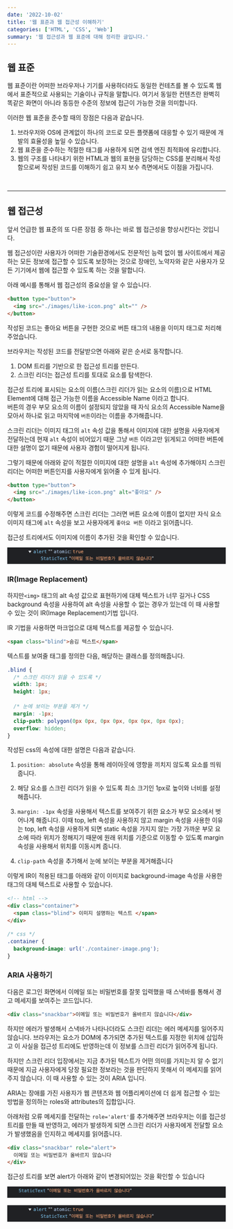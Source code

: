 ```yaml
---
date: '2022-10-02'
title: '웹 표준과 웹 접근성 이해하기'
categories: ['HTML', 'CSS', 'Web']
summary: '웹 접근성과 웹 표준에 대해 정리한 글입니다.'
---
```


## 웹 표준

웹 표준이란 어떠한 브라우저나 기기를 사용하더라도 동일한 컨테츠를 볼 수 있도록 웹에서 표준적으로 사용되는 기술이나 규칙을 말합니다. 여기서 동일한 컨텐츠란 완벽히 똑같은 화면이 아니라 동등한 수준의 정보에 접근이 가능한 것을 의미합니다.

이러한 웹 표준을 준수할 때의 장점은 다음과 같습니다.

1. 브라우저와 OS에 관계없이 하나의 코드로 모든 플랫폼에 대응할 수 있기 때문에 개발의 효율성을 높일 수 있습니다.
2. 웹 표준을 준수하는 적절한 태그를 사용하게 되면 검색 엔진 최적화에 유리합니다.
3. 웹의 구조를 나타내기 위한 HTML과 웹의 표현을 담당하는 CSS를 분리해서 작성함으로써 작성된 코드를 이해하기 쉽고 유지 보수 측면에서도 이점을 가집니다.

<br/>

---

## 웹 접근성

앞서 언급한 웹 표준의 또 다른 장점 중 하나는 바로 웹 접근성을 향상시킨다는 것입니다.

웹 접근성이란 사용자가 어떠한 기술환경에서도 전문적인 능력 없이 웹 사이트에서 제공하는 모든 정보에 접근할 수 있도록 보장하는 것으로 장애인, 노약자와 같은 사용자가 모든 기기에서 웹에 접근할 수 있도록 하는 것을 말합니다.

아래 예시를 통해서 웹 접근성의 중요성을 알 수 있습니다.

```html
<button type="button">
  <img src="./images/like-icon.png" alt="" />
</button>
```

작성된 코드는 좋아요 버튼을 구현한 것으로 버튼 태그의 내용을 이미지 태그로 처리해주었습니다.

브라우저는 작성된 코드를 전달받으면 아래와 같은 순서로 동작합니다.

1. DOM 트리를 기반으로 한 접근성 트리를 만든다.
2. 스크린 리더는 접근성 트리를 토대로 요소를 탐색한다.

접근성 트리에 표시되는 요소의 이름(스크린 리더가 읽는 요소의 이름)으로 HTML Element에 대해 접근 가능한 이름을 Accessible Name 이라고 합니다. <br/>
버튼의 경우 부모 요소의 이름이 설정되지 않았을 때 자식 요소의 Accessible Name을 모아서 하나로 읽고 마지막에 `버튼`이라는 이름을 추가해줍니다.

스크린 리더는 이미지 태그의 `alt` 속성 값을 통해서 이미지에 대한 설명을 사용자에게 전달하는데 현재 `alt` 속성이 비어있기 때문 그냥 `버튼` 이라고만 읽게되고 어떠한 버튼에 대한 설명이 없기 때문에 사용자 경험이 떨어지게 됩니다.

그렇기 때문에 아래와 같이 적절한 이미지에 대한 설명을 `alt` 속성에 추가해야지 스크린 리더는 어떠한 버튼인지를 사용자에게 읽어줄 수 있게 됩니다.

```html
<button type="button">
  <img src="./images/like-icon.png" alt="좋아요" />
</button>
```

이렇게 코드를 수정해주면 스크린 리더는 그러면 버튼 요소에 이름이 없지만 자식 요소 이미지 태그에 `alt` 속성을 보고 사용자에게 `좋아요 버튼` 이라고 읽어줍니다.

접근성 트리에서도 이미지에 이름이 추가된 것을 확인할 수 있습니다.

![접근성 트리에 이미지 설명이 추가된 모습](./images/web-accessibility-3.png)

### IR(Image Replacement)

하지만`<img>` 태그의 alt 속성 값으로 표현하기에 대체 텍스트가 너무 길거나 CSS background 속성을 사용하여 alt 속성을 사용할 수 없는 경우가 있는데 이 때 사용할 수 있는 것이 IR(Image Replacement)기법 입니다.

IR 기법을 사용하면 마크업으로 대체 텍스트를 제공할 수 있습니다.

```html
<span class="blind">숨김 텍스트</span>
```

텍스트를 보여줄 태그를 정의한 다음, 해당하는 클래스를 정의해줍니다.

```css
.blind {
  /* 스크린 리더가 읽을 수 있도록 */
  width: 1px;
  height: 1px;

  /* 눈에 보이는 부분을 제거 */
  margin: -1px;
  clip-path: polygon(0px 0px, 0px 0px, 0px 0px, 0px 0px);
  overflow: hidden;
}
```

작성된 css의 속성에 대한 설명은 다음과 같습니다.

1. `position: absolute` 속성을 통해 레이아웃에 영향을 끼치지 않도록 요소를 띄워줍니다.

2. 해당 요소를 스크린 리더가 읽을 수 있도록 최소 크기인 1px로 높이와 너비를 설정해줍니다.

3. `margin: -1px` 속성을 사용해서 텍스트를 보여주기 위한 요소가 부모 요소에서 벗어나게 해줍니다. 이때 top, left 속성을 사용하지 않고 margin 속성을 사용한 이유는 top, left 속성을 사용하게 되면 static 속성을 가지지 않는 가장 가까운 부모 요소에 따라 위치가 정해지기 때문에 원래 위치를 기준으로 이동할 수 있도록 margin 속성을 사용해서 위치를 이동시켜 줍니다.

4. `clip-path` 속성을 추가해서 눈에 보이는 부분을 제거해줍니다

이렇게 IR이 적용된 태그를 아래와 같이 이미지로 background-image 속성을 사용한 태그의 대체 텍스트로 사용할 수 있습니다.

```html
<!-- html -->
<div class="container">
  <span class="blind"> 이미지 설명하는 텍스트 </span>
</div>
```

```css
/* css */
.container {
  background-image: url('./container-image.png');
}
```

### ARIA 사용하기

다음은 로그인 화면에서 이메일 또는 비밀번호를 잘못 입력했을 때 스낵바를 통해서 경고 메세지를 보여주는 코드입니다.

```html
<div class="snackbar">이메일 또는 비밀번호가 올바르지 않습니다</div>
```

하지만 에러가 발생해서 스낵바가 나타나더라도 스크린 리더는 에러 메세지를 일어주지 않습니다. 브라우저는 요소가 DOM에 추가되면 추가된 텍스트를 지정한 위치에 삽입하고 이 사실을 접근성 트리에도 반영하는데 이 정보를 스크린 리더가 읽어주게 됩니다.

하지만 스크린 리더 입장에서는 지금 추가된 텍스트가 어떤 의미를 가지는지 알 수 없기 때문에 지금 사용자에게 당장 필요한 정보라는 것을 판단하지 못해서 이 메세지를 읽어주지 않습니다. 이 때 사용할 수 있는 것이 ARIA 입니다.

ARIA는 장애를 가진 사용자가 웹 콘텐츠와 웹 어플리케이션에 더 쉽게 접근할 수 있는 방법을 정의하는 roles와 attributes의 집합입니다.

아래처럼 오류 메세지를 전달하는 `role='alert'`를 추가해주면 브라우저는 이를 접근성 트리를 만들 때 반영하고, 에러가 발생하게 되면 스크린 리더가 사용자에게 전달할 요소가 발생했음을 인지하고 메세지를 읽어줍니다.

```html
<div class="snackbar" role="alert">
  이메일 또는 비밀번호가 올바르지 않습니다
</div>
```

접근성 트리를 보면 alert가 아래와 같이 변경되어있는 것을 확인할 수 있습니다

![role 속성 추가 전](./images/web-accessibility-2.png)

![role 속성 추가 후](./images/web-accessibility-3.png)
